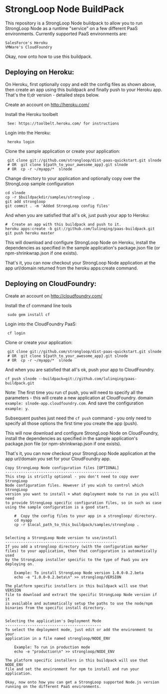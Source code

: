 StrongLoop Node BuildPack
=========================

This repository is a StrongLoop Node buildpack to allow you to run
StrongLoop Node as a runtime "service" on a few different PaaS
environments. Currently supported PaaS environments are:

    SalesForce's Heroku
    VMWare's CloudFoundry

Okay, now onto how to use this buildpack.

Deploying on Heroku:
--------------------
On Heroku, first optionally copy and edit the config files as shown above,
then create an app using this buildpack and finally push to your Heroku app.
That's the tl;dr version - detailed steps below.


Create an account on http://heroku.com/

Install the Heroku toolbelt

     See: https://toolbelt.heroku.com/ for instructions

Login into the Heroku:

     heroku login

Clone the sample application or create your application:

     git clone git://github.com/strongloop/dist-paas-quickstart.git slnode
     # OR  git clone ${path_to_your_awesome_app}.git slnode
     # OR  cp -r ~/myapp/*  slnode

Change directory to your application and optionally copy over the
StrongLoop sample configuration

    cd slnode
    cp -r $buildpackdir/samples/strongloop .
    git add strongloop
    git commit . -m 'Added StrongLoop config files'

And when you are satisfied that all's ok, just push your app to Heroku:

    #  Create an app with this buildpack and push to it.
    heroku apps:create -b git://github.com/lulinqing/paas-buildpack.git
    git push heroku master

This will download and configure StrongLoop Node on Heroku, install the
dependencies as specified in the sample application's package.json file
(or npm-shrinkwrap.json if one exists).

That's it, you can now checkout your StrongLoop Node application at the
app url/domain returned from the heroku apps:create command.
    

Deploying on CloudFoundry:
--------------------------

Create an account on http://cloudfoundry.com/

Install the cf command line tools

     sudo gem install cf
     
Login into the CloudFoundry PaaS:

     cf login

Clone or create your application:

     git clone git://github.com/strongloop/dist-paas-quickstart.git slnode
     # OR  git clone ${path_to_your_awesome_app}.git slnode
     # OR  cp -r ~/myapp/*  slnode

And when you are satisfied that all's ok, push your app to CloudFoundry.

    cf push slnode --buildpack=git://github.com/lulinqing/paas-buildpack.git

Note:  The first time you run cf push, you will need to specify all the
       parameters - this will create a new application at CloudFoundry.
       domain `example: slnode-app.cloudfoundry.com`.
       And save the configuration `example: y`.

Subsequent pushes just need the `cf push` command - you only need to
specify all those options the first time you create the app (push).

This will now download and configure StrongLoop Node on CloudFoundry,
install the dependencies as specified in the sample application's
package.json file (or npm-shrinkwrap.json if one exists).

That's it, you can now checkout your StrongLoop Node application at the
app url/domain you set for your CloudFoundry app.


    Copy StrongLoop Node configuration files [OPTIONAL]
    ---------------------------------------------------
    This step is strictly optional - you don't need to copy over StrongLoop
    Node configuration files. However if you wish to control which StrongLoop
    version you want to install + what deployment mode to run in you will need
    to provide StrongLoop specific configuration files, so in such as case
    using the sample configuration is a good start.

        #  Copy the config files to your app in a strongloop/ directory.
        cd myapp
        cp -r $local_path_to_this_buildpack/samples/strongloop .


    Selecting a StrongLoop Node version to use/install
    --------------------------------------------------
    If you add a strongloop directory (with the configuration marker
    files) to your application, then that configuration is automatically used
    by the StrongLoop installer specific to the type of PaaS you are
    deploying on. 

        Example: To install StrongLoop Node version 1.0.0-0.2.beta
        echo -e "1.0.0-0.2.beta\n" >> strongloop/VERSION

    The platform specific installers in this buildpack will use that VERSION
    file to download and extract the specific StrongLoop Node version if it
    is available and automatically setup the paths to use the node/npm
    binaries from the specific install directory.


    Selecting the application's Deployment Mode
    -------------------------------------------
    To select the deployment mode, just edit or add the environment to your
    application in a file named strongloop/NODE_ENV

        Example: To run in production mode
        echo -e "production\n" >> strongloop/NODE_ENV

    The platform specific installers in this buildpack will use that NODE_ENV
    file and set the environment for npm to install and run your application.

    Okay, now onto how you can get a StrongLoop supported Node.js version
    running on the different PaaS environments.
